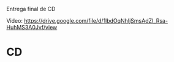 Entrega final de CD

Video:
https://drive.google.com/file/d/1lbdOqNhIjSmsAdZI_Rsa-HuhMS3A0Jvf/view

# CD
